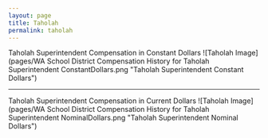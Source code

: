 ```yaml
---
layout: page
title: Taholah
permalink: taholah
---
```



Taholah Superintendent Compensation in Constant Dollars
![Taholah Image](pages/WA School District Compensation History for Taholah Superintendent ConstantDollars.png "Taholah Superintendent Constant Dollars")
___

Taholah Superintendent Compensation in Current Dollars
![Taholah Image](pages/WA School District Compensation History for Taholah Superintendent NominalDollars.png "Taholah Superintendent Nominal Dollars")